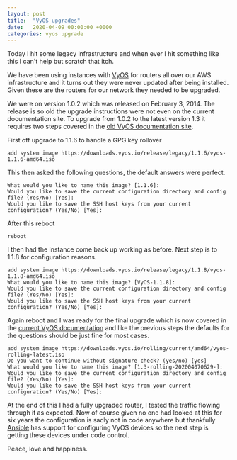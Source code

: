 ```yaml
---
layout: post
title:  "VyOS upgrades"
date:   2020-04-09 00:00:00 +0000
categories: vyos upgrade
---
```

Today I hit some legacy infrastructure and when ever I hit something like this I can't help but scratch that itch.

We have been using instances with [VyOS][vyos] for routers all over our AWS infrastructure and it turns out they were
never updated after being installed. Given these are the routers for our network they needed to be upgraded.

We were on version 1.0.2 which was released on February 3, 2014. The release is so old the upgrade instructions were not
even on the current documentation site. To upgrade from 1.0.2 to the latest version 1.3 it requires two steps covered in
the [old VyOS documentation site][vyos-old-docs].

First off upgrade to 1.1.6 to handle a GPG key rollover

    add system image https://downloads.vyos.io/release/legacy/1.1.6/vyos-1.1.6-amd64.iso

This then asked the following questions, the default answers were perfect.

    What would you like to name this image? [1.1.6]:
    Would you like to save the current configuration directory and config file? (Yes/No) [Yes]:
    Would you like to save the SSH host keys from your current configuration? (Yes/No) [Yes]:

After this reboot

    reboot

I then had the instance come back up working as before. Next step is to 1.1.8 for configuration reasons.

    add system image https://downloads.vyos.io/release/legacy/1.1.8/vyos-1.1.8-amd64.iso
    What would you like to name this image? [VyOS-1.1.8]:
    Would you like to save the current configuration directory and config file? (Yes/No) [Yes]:
    Would you like to save the SSH host keys from your current configuration? (Yes/No) [Yes]:

Again reboot and I was ready for the final upgrade which is now covered in the [current VyOS documentation][vyos-docs]
and like the previous steps the defaults for the questions should be just fine for most cases.

    add system image https://downloads.vyos.io/rolling/current/amd64/vyos-rolling-latest.iso
    Do you want to continue without signature check? (yes/no) [yes]
    What would you like to name this image? [1.3-rolling-202004070629-]:
    Would you like to save the current configuration directory and config file? (Yes/No) [Yes]:
    Would you like to save the SSH host keys from your current configuration? (Yes/No) [Yes]:


At the end of this I had a fully upgraded router, I tested the traffic flowing through it as expected. Now of course
given no one had looked at this for six years the configuration is sadly not in code anywhere but thankfully
[Ansible][ansible] has support for configuring VyOS devices so the next step is getting these devices under code
control.

Peace, love and happiness.

[vyos]: https://www.vyos.io/
[vyos-old-docs]: https://wiki.vyos.net/wiki/Upgrade#Upgrading_from_pre-1.1.0
[vyos-docs]: https://vyos.readthedocs.io/en/latest/image-mgmt.html#update-vyos
[ansible]: https://www.ansible.com/
